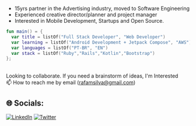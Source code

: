 
* 15yrs partner in the Advertising industry, moved to Software Engineering
* Experienced creative director/planner and project manager
* Interested in Mobile Development, Startups and Open Source.

```kotlin
fun main() = {
  var title = listOf("Full Stack Developer", "Web Developer")
  var learning = listOf("Android Development + Jetpack Compose", "AWS")
  var languages = listOf("PT-BR", "EN")
  var stack = listOf("Ruby","Rails","Kotlin","Bootstrap")
};
```

<br> Looking to collaborate. If you need a brainstorm of ideas, I'm Interested
<br> 📫 How to reach me by email (rafamsilva@gmail.com)

## 🌐 Socials:
[![LinkedIn](https://img.shields.io/badge/LinkedIn-%230077B5.svg?logo=linkedin&logoColor=white)](https://linkedin.com/in/rafamsilva) 
[![Twitter](https://img.shields.io/badge/Twitter-%231DA1F2.svg?logo=Twitter&logoColor=white)](https://twitter.com/rafamsilva) 
<!-- Proudly created with GPRM ( https://gprm.itsvg.in ) -->
